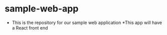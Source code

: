 # sample-web-app
* This is the repository for our sample web application
*This app will have a React front end
